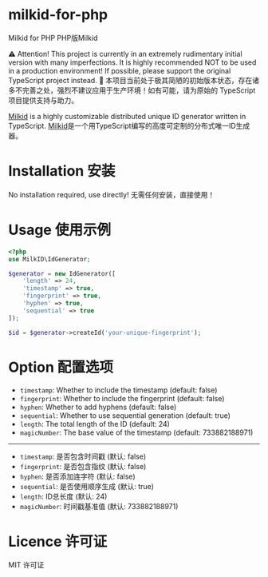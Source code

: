 # milkid-for-php
Milkid for PHP
PHP版Milkid

⚠️ Attention! This project is currently in an extremely rudimentary initial version with many imperfections. It is highly recommended NOT to be used in a production environment! If possible, please support the original TypeScript project instead.
🚧 本项目当前处于极其简陋的初始版本状态，存在诸多不完善之处，强烈不建议应用于生产环境！如有可能，请为原始的 TypeScript 项目提供支持与助力。

[Milkid](https://github.com/akirarika/milkid) is a highly customizable distributed unique ID generator written in TypeScript.
[Milkid](https://github.com/akirarika/milkid)是一个用TypeScript编写的高度可定制的分布式唯一ID生成器。

# Installation 安装
No installation required, use directly! 无需任何安装，直接使用！

# Usage 使用示例

```php
<?php
use MilkID\IdGenerator;

$generator = new IdGenerator([
    'length' => 24,
    'timestamp' => true,
    'fingerprint' => true,
    'hyphen' => true,
    'sequential' => true   
]);

$id = $generator->createId('your-unique-fingerprint');
```

# Option 配置选项

- `timestamp`: Whether to include the timestamp (default: false)
- `fingerprint`: Whether to include the fingerprint (default: false)
- `hyphen`: Whether to add hyphens (default: false)
- `sequential`: Whether to use sequential generation (default: true)
- `length`: The total length of the ID (default: 24)
- `magicNumber`: The base value of the timestamp (default: 733882188971)
---
- `timestamp`: 是否包含时间戳 (默认: false)
- `fingerprint`: 是否包含指纹 (默认: false)
- `hyphen`: 是否添加连字符 (默认: false)
- `sequential`: 是否使用顺序生成 (默认: true)
- `length`: ID总长度 (默认: 24)
- `magicNumber`: 时间戳基准值 (默认: 733882188971)

# Licence 许可证

MIT 许可证

